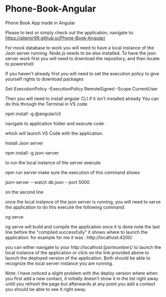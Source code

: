 # Phone-Book-Angular
Phone Book App made in Angular

Please to test or simply check out the application, navigate to:
https://aliemir99.github.io/Phone-Book-Angular/

For mock database to work you will need to have a local instance of the Json server running.
Node.js needs to be also installed.
To have the json server work first you will need to download the repository,
and then locate to powershell:

If you haven't already first you will need to set the execution policy to give yourself rights to download packages

  Set-ExecutionPolicy -ExecutionPolicy RemoteSigned -Scope CurrentUser

Then you will need to install angular CLI if it isn't installed already
You can do this through the Terminal in VS code

  npm install -g @angular/cli
  
 navigate to application folder and execute 
   code .
 
 which will launch VS Code with the application.

Install Json server

  npm install -g json-server

to run the local instance of the server execute

  npm run server
make sure the execution of this command shows 

  json-server --watch db.json --port 5000

on the second line

once the local instance of the json server is running, you will need to serve the application
to do this execute the following command:

ng serve

ng serve will build and compile the application
once it is done note the last line before the "compiled successfully" it shows where to launch the application:
for example for me it was : 
http://localhost:4200/

you can either navigate to your http://localhost:[portnumber]/ to launch the local instance of the application
or 
click on the link provided above to launch the deployed version of the application.
Both should be able to recognize the local server instance you are running.

Note: I have noticed a slight problem with the deploy version where when you first add a new contact, it initially doesn't show it in the list right away untill you refresh the page but afterwards at any point you add a contact you should be able to see it right away.


